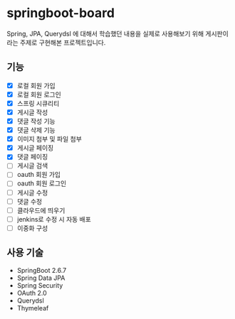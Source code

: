 # springboot-board

Spring, JPA, Querydsl 에 대해서 학습했던 내용을 실제로 사용해보기 위해 게시판이라는 주제로 구현해본 프로젝트입니다.

## 기능

- [x] 로컬 회원 가입
- [x] 로컬 회원 로그인
- [x] 스프링 시큐리티
- [x] 게시글 작성
- [x] 댓글 작성 기능
- [x] 댓글 삭제 기능
- [x] 이미지 첨부 및 파일 첨부
- [x] 게시글 페이징
- [x] 댓글 페이징
- [ ] 게시글 검색
- [ ] oauth 회원 가입
- [ ] oauth 회원 로그인
- [ ] 게시글 수정
- [ ] 댓글 수정
- [ ] 클라우드에 띄우기
- [ ] jenkins로 수정 시 자동 배포
- [ ] 이중화 구성

## 사용 기술

- SpringBoot 2.6.7
- Spring Data JPA
- Spring Security
- OAuth 2.0
- Querydsl
- Thymeleaf
